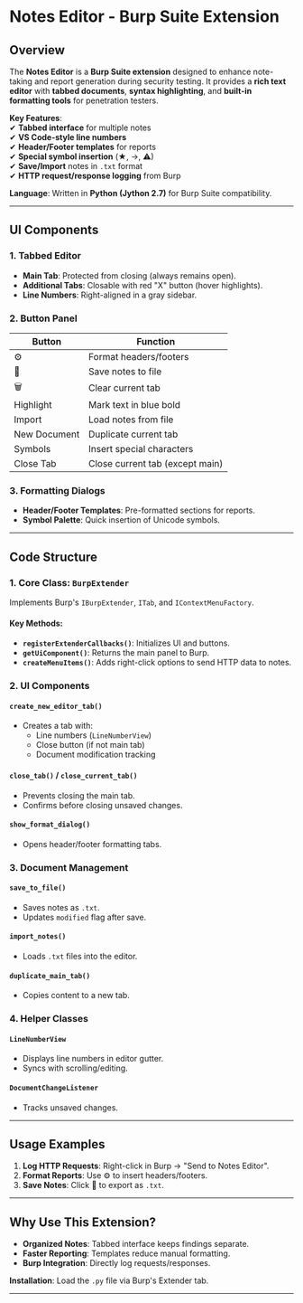 # **Notes Editor - Burp Suite Extension**  

## **Overview**  
The **Notes Editor** is a **Burp Suite extension** designed to enhance note-taking and report generation during security testing. It provides a **rich text editor** with **tabbed documents**, **syntax highlighting**, and **built-in formatting tools** for penetration testers.  

**Key Features**:  
✔ **Tabbed interface** for multiple notes  
✔ **VS Code-style line numbers**  
✔ **Header/Footer templates** for reports  
✔ **Special symbol insertion** (★, →, ⚠)  
✔ **Save/Import** notes in `.txt` format  
✔ **HTTP request/response logging** from Burp  

**Language**: Written in **Python (Jython 2.7)** for Burp Suite compatibility.  

---

## **UI Components**  

### **1. Tabbed Editor**  
- **Main Tab**: Protected from closing (always remains open).  
- **Additional Tabs**: Closable with red "X" button (hover highlights).  
- **Line Numbers**: Right-aligned in a gray sidebar.  

### **2. Button Panel**  
| Button | Function |  
|--------|----------|  
| ⚙️ | Format headers/footers |  
| 💾 | Save notes to file |  
| 🗑️ | Clear current tab |  
| Highlight | Mark text in blue bold |  
| Import | Load notes from file |  
| New Document | Duplicate current tab |  
| Symbols | Insert special characters |  
| Close Tab | Close current tab (except main) |  

### **3. Formatting Dialogs**  
- **Header/Footer Templates**: Pre-formatted sections for reports.  
- **Symbol Palette**: Quick insertion of Unicode symbols.  

---

## **Code Structure**  

### **1. Core Class: `BurpExtender`**  
Implements Burp's `IBurpExtender`, `ITab`, and `IContextMenuFactory`.  

#### **Key Methods**:  
- **`registerExtenderCallbacks()`**: Initializes UI and buttons.  
- **`getUiComponent()`**: Returns the main panel to Burp.  
- **`createMenuItems()`**: Adds right-click options to send HTTP data to notes.  

### **2. UI Components**  

#### **`create_new_editor_tab()`**  
- Creates a tab with:  
  - Line numbers (`LineNumberView`)  
  - Close button (if not main tab)  
  - Document modification tracking  

#### **`close_tab()` / `close_current_tab()`**  
- Prevents closing the main tab.  
- Confirms before closing unsaved changes.  

#### **`show_format_dialog()`**  
- Opens header/footer formatting tabs.  

### **3. Document Management**  

#### **`save_to_file()`**  
- Saves notes as `.txt`.  
- Updates `modified` flag after save.  

#### **`import_notes()`**  
- Loads `.txt` files into the editor.  

#### **`duplicate_main_tab()`**  
- Copies content to a new tab.  

### **4. Helper Classes**  

#### **`LineNumberView`**  
- Displays line numbers in editor gutter.  
- Syncs with scrolling/editing.  

#### **`DocumentChangeListener`**  
- Tracks unsaved changes.  

---

## **Usage Examples**  
1. **Log HTTP Requests**: Right-click in Burp → "Send to Notes Editor".  
2. **Format Reports**: Use ⚙️ to insert headers/footers.  
3. **Save Notes**: Click 💾 to export as `.txt`.  

---

## **Why Use This Extension?**  
- **Organized Notes**: Tabbed interface keeps findings separate.  
- **Faster Reporting**: Templates reduce manual formatting.  
- **Burp Integration**: Directly log requests/responses.  

**Installation**: Load the `.py` file via Burp's Extender tab.  

--- 



